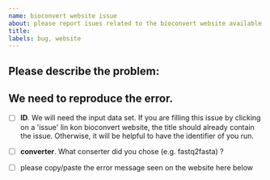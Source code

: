 ```yaml
---
name: bioconvert website issue
about: please report isues related to the bioconvert website available on bioconvert.pasteur.fr
title:
labels: bug, website
---
```


## Please describe the problem:

## We need to reproduce the error.

* [ ] **ID**. We will need the input data set. If you are filling this issue by clicking on a 'issue' lin kon bioconvert website, the title should already contain the issue. Otherwise, it will be helpful to have the identifier of you run.
- [ ] **converter**. What conserter did you chose (e.g. fastq2fasta) ?
- [ ] please copy/paste the error message seen on the website here below

